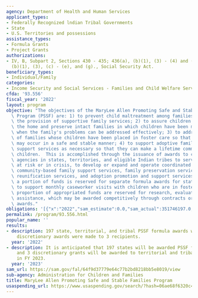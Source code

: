 ```yaml
---
agency: Department of Health and Human Services
applicant_types:
- Federally Recognized lndian Tribal Governments
- State
- U.S. Territories and possessions
assistance_types:
- Formula Grants
- Project Grants
authorizations:
- IV, B, Subpart 2, Sections 430 - 435; 436(a), (b)(1), (3) - (4) and (c) and 437(a),
  (b)(1), (3), (c) - (e), and (g)., Social Security Act.
beneficiary_types:
- Individual/Family
categories:
- Income Security and Social Services - Families and Child Welfare Services
cfda: '93.556'
fiscal_year: '2022'
layout: program
objective: "The objectives of the MaryLee Allen Promoting Safe and Stable Families\
  \ Program (PSSF) are: 1) to prevent child maltreatment among families at risk through\
  \ the provision of supportive family services; 2) to assure children's safety within\
  \ the home and preserve intact families in which children have been maltreated,\
  \ when the family's problems can be addressed effectively; 3) to address the problems\
  \ of families whose children have been placed in foster care so that reunification\
  \ may occur in a safe and stable manner; 4) to support adoptive families by providing\
  \ support services as necessary so that they can make a lifetime commitment to their\
  \ children.  This is accomplished through the issuance of awards to child welfare\
  \ agencies in states, territories, and eligible Indian tribes to serve families\
  \ at risk or in crisis, to develop or expand and operate coordinated programs of\
  \ community-based family support services, family preservation services, family\
  \ reunification services, and adoption promotion and support services. \n\nIn addition,\
  \ a portion of funds is reserved for separate formula awards for states and territories\
  \ to support monthly caseworker visits with children who are in foster care. A small\
  \ proportion of appropriated funds are reserved for research, evaluation, and technical\
  \ assistance, which may be awarded competitively through contracts or discretionary\
  \ awards."
obligations: '[{"x":"2022","sam_estimate":0.0,"sam_actual":351746197.0,"usa_spending_actual":345889094.29},{"x":"2023","sam_estimate":354302153.0,"sam_actual":0.0,"usa_spending_actual":293249987.91},{"x":"2024","sam_estimate":354228283.0,"sam_actual":0.0,"usa_spending_actual":0.0}]'
permalink: /program/93.556.html
popular_name: ''
results:
- description: 197 state, territorial, and tribal PSSF formula awards were made and
    discretionary awards were made to 3 recipients.
  year: '2022'
- description: It is anticipated that 197 states will be awarded PSSF formula grants
    and 3 discretionary grants will be awarded to territorial and tribal recipients
    in FY 2023.
  year: '2023'
sam_url: https://sam.gov/fal/64f9d37779e64c77b2bd8218bb5e8019/view
sub-agency: Administration for Children and Families
title: MaryLee Allen Promoting Safe and Stable Families Program
usaspending_url: https://www.usaspending.gov/search/?hash=06ae68f6320c469cb494d71e0254a77d
---
```

